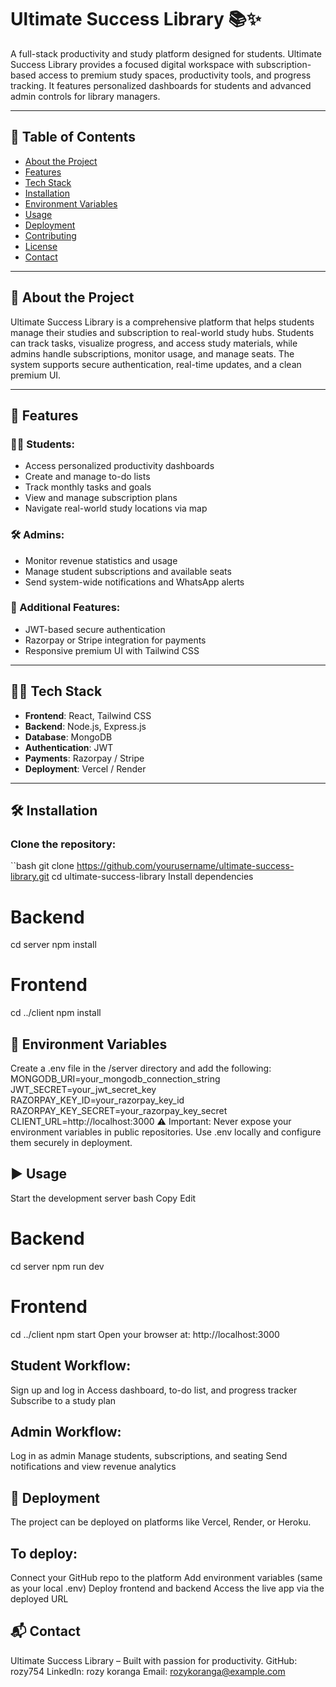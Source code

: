 # Ultimate Success Library 📚✨

A full-stack productivity and study platform designed for students. Ultimate Success Library provides a focused digital workspace with subscription-based access to premium study spaces, productivity tools, and progress tracking. It features personalized dashboards for students and advanced admin controls for library managers.

---

## 📑 Table of Contents
- [About the Project](#about-the-project)
- [Features](#features)
- [Tech Stack](#tech-stack)
- [Installation](#installation)
- [Environment Variables](#environment-variables)
- [Usage](#usage)
- [Deployment](#deployment)
- [Contributing](#contributing)
- [License](#license)
- [Contact](#contact)

---

## 📖 About the Project

Ultimate Success Library is a comprehensive platform that helps students manage their studies and subscription to real-world study hubs. Students can track tasks, visualize progress, and access study materials, while admins handle subscriptions, monitor usage, and manage seats. The system supports secure authentication, real-time updates, and a clean premium UI.

---

## 🚀 Features

### 👨‍🎓 Students:
- Access personalized productivity dashboards
- Create and manage to-do lists
- Track monthly tasks and goals
- View and manage subscription plans
- Navigate real-world study locations via map

### 🛠️ Admins:
- Monitor revenue statistics and usage
- Manage student subscriptions and available seats
- Send system-wide notifications and WhatsApp alerts

### 🔧 Additional Features:
- JWT-based secure authentication
- Razorpay or Stripe integration for payments
- Responsive premium UI with Tailwind CSS

---

## 🧑‍💻 Tech Stack

- **Frontend**: React, Tailwind CSS
- **Backend**: Node.js, Express.js
- **Database**: MongoDB
- **Authentication**: JWT
- **Payments**: Razorpay / Stripe
- **Deployment**: Vercel / Render

---

## 🛠️ Installation

### Clone the repository:
``bash
git clone https://github.com/yourusername/ultimate-success-library.git
cd ultimate-success-library
Install dependencies

# Backend
cd server
npm install

# Frontend
cd ../client
npm install

## 🔐 Environment Variables
Create a .env file in the /server directory and add the following:
MONGODB_URI=your_mongodb_connection_string
JWT_SECRET=your_jwt_secret_key
RAZORPAY_KEY_ID=your_razorpay_key_id
RAZORPAY_KEY_SECRET=your_razorpay_key_secret
CLIENT_URL=http://localhost:3000
⚠️ Important: Never expose your environment variables in public repositories. Use .env locally and configure them securely in deployment.

## ▶️ Usage
Start the development server
bash
Copy
Edit
# Backend
cd server
npm run dev

# Frontend
cd ../client
npm start
Open your browser at: http://localhost:3000

## Student Workflow:
Sign up and log in
Access dashboard, to-do list, and progress tracker
Subscribe to a study plan

## Admin Workflow:
Log in as admin
Manage students, subscriptions, and seating
Send notifications and view revenue analytics

## 🚀 Deployment
The project can be deployed on platforms like Vercel, Render, or Heroku.

## To deploy:
Connect your GitHub repo to the platform
Add environment variables (same as your local .env)
Deploy frontend and backend
Access the live app via the deployed URL

## 📬 Contact
Ultimate Success Library – Built with passion for productivity.
GitHub: rozy754
LinkedIn: rozy koranga
Email: rozykoranga@example.com
